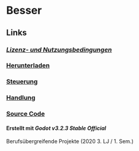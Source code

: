 # Besser

## Links
### *[Lizenz- und Nutzungsbedingungen](https://github.com/4bitFox/Besser/blob/main/LICENSE)*

### [Herunterladen](https://github.com/4bitFox/Besser/blob/main/Documents/Download.md)

### [Steuerung](https://github.com/4bitFox/Besser/blob/main/Documents/Controls.md)

### [Handlung](https://github.com/4bitFox/Besser/blob/main/Documents/Story.md)

### [Source Code](https://github.com/4bitFox/Besser/tree/main/Source)

#### Erstellt mit *Godot v3.2.3 Stable Official*

Berufsübergreifende Projekte
(2020 3. LJ / 1. Sem.)
